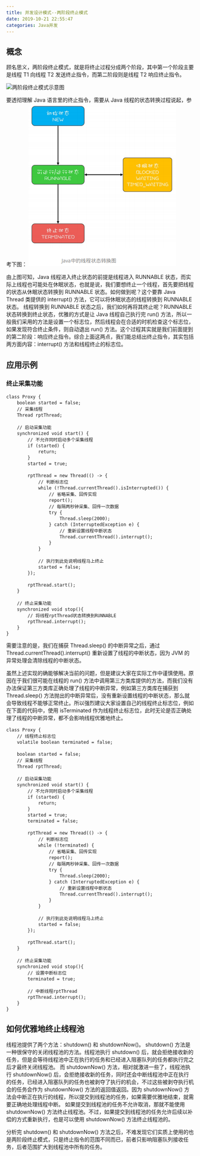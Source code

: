 ```yaml
---
title: 并发设计模式--两阶段终止模式
date: 2019-10-21 22:55:47
categories: Java并发
---
```

## 概念
顾名思义，两阶段终止模式，就是将终止过程分成两个阶段，其中第一个阶段主要是线程 T1 向线程 T2 发送终止指令，而第二阶段则是线程 T2 响应终止指令。

![两阶段终止模式示意图](/images/java/两阶段终止模式示意图.png)

要透彻理解 Java 语言里的终止指令，需要从 Java 线程的状态转换过程说起，参考下图：
![线程状态转换示意图](/images/java/线程状态转换示意图.png)

由上图可知，Java 线程进入终止状态的前提是线程进入 RUNNABLE 状态，而实际上线程也可能处在休眠状态，也就是说，我们要想终止一个线程，首先要把线程的状态从休眠状态转换到 RUNNABLE 状态。如何做到呢？这个要靠 Java Thread 类提供的 interrupt() 方法，它可以将休眠状态的线程转换到 RUNNABLE 状态。
线程转换到 RUNNABLE 状态之后，我们如何再将其终止呢？RUNNABLE 状态转换到终止状态，优雅的方式是让 Java 线程自己执行完 run() 方法，所以一般我们采用的方法是设置一个标志位，然后线程会在合适的时机检查这个标志位，如果发现符合终止条件，则自动退出 run() 方法。这个过程其实就是我们前面提到的第二阶段：响应终止指令。综合上面这两点，我们能总结出终止指令，其实包括两方面内容：interrupt() 方法和线程终止的标志位。

## 应用示例
### 终止采集功能
```javas
class Proxy {
    boolean started = false;
    // 采集线程
    Thread rptThread;

    // 启动采集功能
    synchronized void start() {
        // 不允许同时启动多个采集线程
        if (started) {
            return;
        }
        started = true;

        rptThread = new Thread(() -> {
            // 判断标志位
            while (!Thread.currentThread().isInterrupted()) {
                // 省略采集、回传实现
                report();
                // 每隔两秒钟采集、回传⼀次数据
                try {
                    Thread.sleep(2000);
                } catch (InterruptedException e) {
                    // 重新设置线程中断状态
                    Thread.currentThread().interrupt();
                }
            }

            // 执⾏到此处说明线程⻢上终⽌
            started = false;
        });

        rptThread.start();
    }

    // 终⽌采集功能
    synchronized void stop(){
        // 将线程rptThread状态转换到RUNNABLE
        rptThread.interrupt();
    }
} 
```

需要注意的是，我们在捕获 Thread.sleep() 的中断异常之后，通过	Thread.currentThread().interrupt() 重新设置了线程的中断状态，因为 JVM 的异常处理会清除线程的中断状态。

虽然上述实现的确能够解决当前的问题，但是建议大家在实际工作中谨慎使用。原因在于我们很可能在线程的 run() 方法中调用第三方类库提供的方法，而我们没有办法保证第三方类库正确处理了线程的中断异常，例如第三方类库在捕获到 Thread.sleep() 方法抛出的中断异常后，没有重新设置线程的中断状态，那么就会导致线程不能够正常终止。所以强烈建议大家设置自己的线程终止标志位，例如在下面的代码中，使用 isTerminated 作为线程终止标志位，此时无论是否正确处理了线程的中断异常，都不会影响线程优雅地终止。

```javas
class Proxy {
    // 线程终⽌标志位
    volatile boolean terminated = false;

    boolean started = false;
    // 采集线程
    Thread rptThread;

    // 启动采集功能
    synchronized void start() {
        // 不允许同时启动多个采集线程
        if (started) {
            return;
        }
        started = true;
        terminated = false;

        rptThread = new Thread(() -> {
            // 判断标志位
            while (!terminated) {
                // 省略采集、回传实现
                report();
                // 每隔两秒钟采集、回传⼀次数据
                try {
                    Thread.sleep(2000);
                } catch (InterruptedException e) {
                    // 重新设置线程中断状态
                    Thread.currentThread().interrupt();
                }
            }

            // 执⾏到此处说明线程⻢上终⽌
            started = false;
        });

        rptThread.start();
    }

    // 终⽌采集功能
    synchronized void stop(){
        // 设置中断标志位
        terminated = true;

        // 中断线程rptThread
        rptThread.interrupt();
    }
} 
```

## 如何优雅地终止线程池
线程池提供了两个方法：shutdown() 和 shutdownNow()。
shutdown() 方法是一种很保守的关闭线程池的方法。线程池执行 shutdown() 后，就会拒绝接收新的任务，但是会等待线程池中正在执行的任务和已经进入阻塞队列的任务都执行完之后才最终关闭线程池。
而 shutdownNow() 方法，相对就激进一些了，线程池执行 shutdownNow() 后，会拒绝接收新的任务，同时还会中断线程池中正在执行的任务，已经进入阻塞队列的任务也被剥夺了执行的机会，不过这些被剥夺执行机会的任务会作为 shutdownNow() 方法的返回值返回。因为 shutdownNow() 方法会中断正在执行的线程，所以提交到线程池的任务，如果需要优雅地结束，就需要正确地处理线程中断。
如果提交到线程池的任务不允许取消，那就不能使用 shutdownNow() 方法终止线程池。不过，如果提交到线程池的任务允许后续以补偿的方式重新执行，也是可以使用 shutdownNow() 方法终止线程池的。

分析完 shutdown() 和 shutdownNow() 方法之后，不难发现它们实质上使用的也是两阶段终止模式，只是终止指令的范围不同而已，前者只影响阻塞队列接收任务，后者范围扩大到线程池中所有的任务。